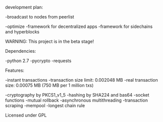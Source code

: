 development plan:

-broadcast to nodes from peerlist

-optimize
-framework for decentralized apps
-framework for sidechains and hyperblocks

WARNING: This project is in the beta stage!

Dependencies:

-python 2.7
-pycrypto 
-requests

Features:

-instant transactions
-transaction size limit: 0.002048 MB
-real transaction size: 0.00075 MB (750 MB per 1 million txs)

-cryptography by PKCS1_v1_5
-hashing by SHA224 and bas64
-socket functions
-mutual rollback
-asynchronous multithreading
-transaction scraping
-mempool
-longest chain rule  

Licensed under GPL


